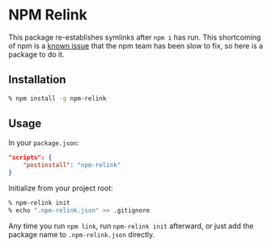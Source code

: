 # NPM Relink

This package re-establishes symlinks after `npm i` has run. This shortcoming of npm is a [known issue](https://github.com/npm/npm/issues/17287) that the npm team has been slow to fix, so here is a package to do it.

## Installation

```bash
% npm install -g npm-relink
```

## Usage

In your `package.json`:

```json
"scripts": {
    "postinstall": "npm-relink"
}
```

Initialize from your project root:

```bash
% npm-relink init
% echo ".npm-relink.json" >> .gitignore
```

Any time you run `npm link`, run `npm-relink init` afterward, or just add the package name to `.npm-relink.json` directly.
